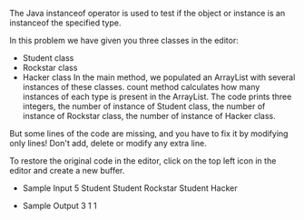 The Java instanceof operator is used to test if the object or instance is an instanceof the specified type.

In this problem we have given you three classes in the editor:

* Student class
* Rockstar class
* Hacker class
In the main method, we populated an ArrayList with several instances of these classes. count method calculates how many instances of each type is present in the ArrayList. The code prints three integers, the number of instance of Student class, the number of instance of Rockstar class, the number of instance of Hacker class.

But some lines of the code are missing, and you have to fix it by modifying only  lines! Don't add, delete or modify any extra line.

To restore the original code in the editor, click on the top left icon in the editor and create a new buffer.

* Sample Input
5
Student
Student
Rockstar
Student
Hacker

* Sample Output
3 1 1